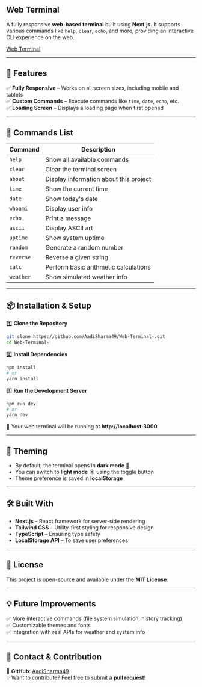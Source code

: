 ## **Web Terminal**  

A fully responsive **web-based terminal** built using **Next.js**. It supports various commands like `help`, `clear`, `echo`, and more, providing an interactive CLI experience on the web.  

[Web Terminal](https://web-terminal-eosin.vercel.app/)  

---

## **🚀 Features**  

✅ **Fully Responsive** – Works on all screen sizes, including mobile and tablets  
✅ **Custom Commands** – Execute commands like `time`, `date`, `echo`, etc.  
✅ **Loading Screen** – Displays a loading page when first opened  

---

## **📌 Commands List**  

| Command   | Description                              |
|-----------|------------------------------------------|
| `help`    | Show all available commands             |
| `clear`   | Clear the terminal screen               |
| `about`   | Display information about this project  |
| `time`    | Show the current time                   |
| `date`    | Show today's date                       |
| `whoami`  | Display user info                       |
| `echo`    | Print a message                         |
| `ascii`   | Display ASCII art                       |
| `uptime`  | Show system uptime                      |
| `random`  | Generate a random number                |
| `reverse` | Reverse a given string                  |
| `calc`    | Perform basic arithmetic calculations   |
| `weather` | Show simulated weather info             |

---

## **📦 Installation & Setup**  

1️⃣ **Clone the Repository**  
```bash
git clone https://github.com/AadiSharma49/Web-Terminal-.git
cd Web-Terminal-
```

2️⃣ **Install Dependencies**  
```bash
npm install
# or
yarn install
```

3️⃣ **Run the Development Server**  
```bash
npm run dev
# or
yarn dev
```
🚀 Your web terminal will be running at **http://localhost:3000**

---

## **🎨 Theming**  

- By default, the terminal opens in **dark mode** 🌙  
- You can switch to **light mode** ☀️ using the toggle button  
- Theme preference is saved in **localStorage**  

---

## **🛠 Built With**  

- **Next.js** – React framework for server-side rendering  
- **Tailwind CSS** – Utility-first styling for responsive design  
- **TypeScript** – Ensuring type safety  
- **LocalStorage API** – To save user preferences  

---

## **🐜 License**  

This project is open-source and available under the **MIT License**.  

---

## **💡 Future Improvements**  

✅ More interactive commands (file system simulation, history tracking)  
✅ Customizable themes and fonts  
✅ Integration with real APIs for weather and system info  

---

## **💌 Contact & Contribution**  

🔗 **GitHub**: [AadiSharma49](https://github.com/AadiSharma49)  
💡 Want to contribute? Feel free to submit a **pull request**!  

